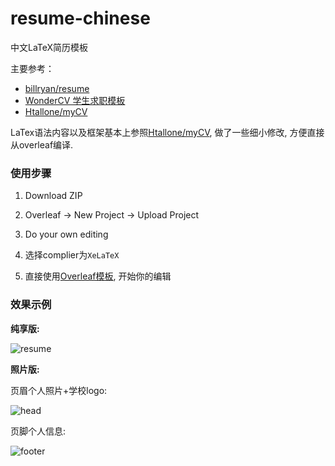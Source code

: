 # resume-chinese
中文LaTeX简历模板

主要参考：

- [billryan/resume](https://github.com/billryan/resume)
- [WonderCV 学生求职模板](https://www.wondercv.com/zh-CN/resume_templates)
- [Htallone/myCV](https://github.com/Htallone/myCV)

LaTex语法内容以及框架基本上参照[Htallone/myCV](https://github.com/Htallone/myCV), 做了一些细小修改, 方便直接从overleaf编译. 

### 使用步骤

1. Download ZIP
2. Overleaf -> New Project -> Upload Project
3. Do your own editing
4. 选择complier为`XeLaTeX`

0. 直接使用[Overleaf模板](https://www.overleaf.com/latex/templates/resume-chinese/vbrmnfrgbscv), 开始你的编辑

### 效果示例

**纯享版:**

![resume](https://zheyuye-image-1257819557.cos.ap-shanghai.myqcloud.com/img/resume.png)


**照片版:**

页眉个人照片+学校logo:

![head](https://zheyuye-image-1257819557.cos.ap-shanghai.myqcloud.com/img/image-20210408152658206.png)

页脚个人信息:

![footer](https://zheyuye-image-1257819557.cos.ap-shanghai.myqcloud.com/img/image-20210408152718217.png)
